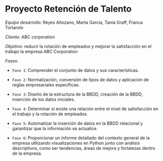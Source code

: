 # Proyecto Retención de Talento

*Equipo desarrollo:* Reyes Altozano, Marta García, Tania Graff, Franca Tortarolo

*Cliente:* ABC corporation

*Objetivo:* reducir la rotación de empleados y mejorar la satisfacción en el trabajo la empresa ABC Corporation

*Fases:* 

   - `Fase 1`: Comprender el conjunto de datos y sus características. 

- `Fase 2`: Normalización, conversión de tipos de datos y aplicación de reglas empresariales específicas.

- `Fase 3`: Diseño de la estructura de la BBDD, creación de la BBDD, inserción de los datos iniciales. 

- `Fase 4`: Determinar si existe una relación entre el nivel de satisfacción en el trabajo y la rotación de empleados. 

- `Fase 5`: Automatizar la inserción de datos en la BBDD relacional y garantizar que la información se actualice.

- `Fase 6`: Proporcionar un informe detallado del contexto general de la empresa utilizando visualizaciones en Python junto con análisis descriptivos, como ser tendencias, áreas de mejora y fortalezas dentro de la empresa. 


